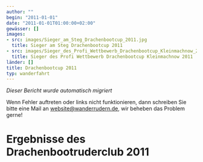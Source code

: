 ```yaml
---
author: ""
begin: "2011-01-01"
date: "2011-01-01T01:00:00+02:00"
gewässer: []
images:
- src: images/Sieger_am_Steg_Drachenbootcup_2011.jpg
  title: Sieger am Steg Drachenbootcup 2011
- src: images/Sieger_des_Profi_Wettbewerb_Drachenbootcup_Kleinmachnow_2011.jpg
  title: Sieger des Profi Wettbewerb Drachenbootcup Kleinmachnow 2011
länder: []
title: Drachenbootcup 2011
typ: wanderfahrt
---
```



*Dieser Bericht wurde automatisch migriert*

Wenn Fehler auftreten oder links nicht funktionieren, dann schreiben Sie bitte eine Mail an website@wanderrudern.de, wir beheben das Problem gerne!



# Ergebnisse des Drachenbootruderclub 2011


